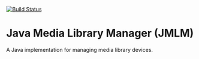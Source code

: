 [![Build Status](https://travis-ci.com/meltzg/JMLM.svg?branch=master)](https://travis-ci.com/meltzg/JMLM)

# Java Media Library Manager (JMLM)
A Java implementation for managing media library devices.
